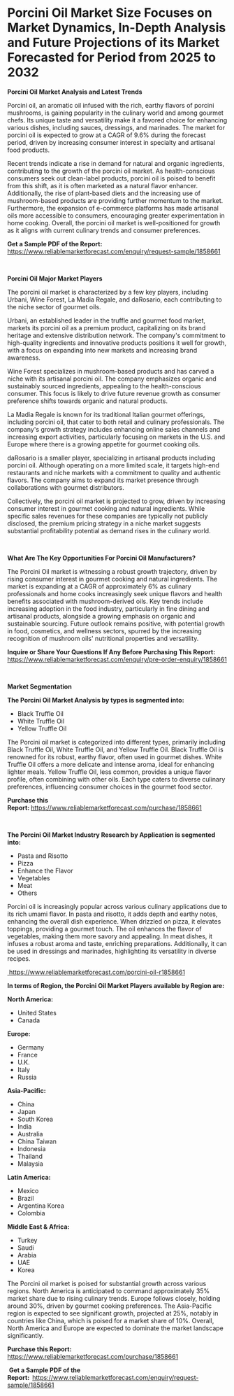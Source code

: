 <p><h1>Porcini Oil Market Size Focuses on Market Dynamics, In-Depth Analysis and Future Projections of its Market Forecasted for Period from 2025 to 2032</h1></p><p><strong>Porcini Oil Market Analysis and Latest Trends</strong></p>
<p><p>Porcini oil, an aromatic oil infused with the rich, earthy flavors of porcini mushrooms, is gaining popularity in the culinary world and among gourmet chefs. Its unique taste and versatility make it a favored choice for enhancing various dishes, including sauces, dressings, and marinades. The market for porcini oil is expected to grow at a CAGR of 9.6% during the forecast period, driven by increasing consumer interest in specialty and artisanal food products.</p><p>Recent trends indicate a rise in demand for natural and organic ingredients, contributing to the growth of the porcini oil market. As health-conscious consumers seek out clean-label products, porcini oil is poised to benefit from this shift, as it is often marketed as a natural flavor enhancer. Additionally, the rise of plant-based diets and the increasing use of mushroom-based products are providing further momentum to the market. Furthermore, the expansion of e-commerce platforms has made artisanal oils more accessible to consumers, encouraging greater experimentation in home cooking. Overall, the porcini oil market is well-positioned for growth as it aligns with current culinary trends and consumer preferences.</p></p>
<p><strong>Get a Sample PDF of the Report:&nbsp;</strong> <a href="https://www.reliablemarketforecast.com/enquiry/request-sample/1858661?utm_campaign=3163&utm_medium=2&utm_source=Github&utm_content=ia&utm_term=19042025&utm_id=porcini-oil">https://www.reliablemarketforecast.com/enquiry/request-sample/1858661</a></p>
<p>&nbsp;</p>
<p><strong>Porcini Oil Major Market Players</strong></p>
<p><p>The porcini oil market is characterized by a few key players, including Urbani, Wine Forest, La Madia Regale, and daRosario, each contributing to the niche sector of gourmet oils. </p><p>Urbani, an established leader in the truffle and gourmet food market, markets its porcini oil as a premium product, capitalizing on its brand heritage and extensive distribution network. The company's commitment to high-quality ingredients and innovative products positions it well for growth, with a focus on expanding into new markets and increasing brand awareness.</p><p>Wine Forest specializes in mushroom-based products and has carved a niche with its artisanal porcini oil. The company emphasizes organic and sustainably sourced ingredients, appealing to the health-conscious consumer. This focus is likely to drive future revenue growth as consumer preference shifts towards organic and natural products. </p><p>La Madia Regale is known for its traditional Italian gourmet offerings, including porcini oil, that cater to both retail and culinary professionals. The company's growth strategy includes enhancing online sales channels and increasing export activities, particularly focusing on markets in the U.S. and Europe where there is a growing appetite for gourmet cooking oils.</p><p>daRosario is a smaller player, specializing in artisanal products including porcini oil. Although operating on a more limited scale, it targets high-end restaurants and niche markets with a commitment to quality and authentic flavors. The company aims to expand its market presence through collaborations with gourmet distributors.</p><p>Collectively, the porcini oil market is projected to grow, driven by increasing consumer interest in gourmet cooking and natural ingredients. While specific sales revenues for these companies are typically not publicly disclosed, the premium pricing strategy in a niche market suggests substantial profitability potential as demand rises in the culinary world.</p></p>
<p>&nbsp;</p>
<p><strong>What Are The Key Opportunities For Porcini Oil Manufacturers?</strong></p>
<p><p>The Porcini Oil market is witnessing a robust growth trajectory, driven by rising consumer interest in gourmet cooking and natural ingredients. The market is expanding at a CAGR of approximately 6% as culinary professionals and home cooks increasingly seek unique flavors and health benefits associated with mushroom-derived oils. Key trends include increasing adoption in the food industry, particularly in fine dining and artisanal products, alongside a growing emphasis on organic and sustainable sourcing. Future outlook remains positive, with potential growth in food, cosmetics, and wellness sectors, spurred by the increasing recognition of mushroom oils' nutritional properties and versatility.</p></p>
<p><strong>Inquire or Share Your Questions If Any Before Purchasing This Report:</strong> <a href="https://www.reliablemarketforecast.com/enquiry/pre-order-enquiry/1858661?utm_campaign=3163&utm_medium=2&utm_source=Github&utm_content=ia&utm_term=19042025&utm_id=porcini-oil">https://www.reliablemarketforecast.com/enquiry/pre-order-enquiry/1858661</a></p>
<p>&nbsp;</p>
<p><strong>Market Segmentation</strong></p>
<p><strong>The Porcini Oil Market Analysis by types is segmented into:</strong></p>
<p><ul><li>Black Truffle Oil</li><li>White Truffle Oil</li><li>Yellow Truffle Oil</li></ul></p>
<p><p>The Porcini oil market is categorized into different types, primarily including Black Truffle Oil, White Truffle Oil, and Yellow Truffle Oil. Black Truffle Oil is renowned for its robust, earthy flavor, often used in gourmet dishes. White Truffle Oil offers a more delicate and intense aroma, ideal for enhancing lighter meals. Yellow Truffle Oil, less common, provides a unique flavor profile, often combining with other oils. Each type caters to diverse culinary preferences, influencing consumer choices in the gourmet food sector.</p></p>
<p><strong>Purchase this Report:&nbsp;</strong><a href="https://www.reliablemarketforecast.com/purchase/1858661?utm_campaign=3163&utm_medium=2&utm_source=Github&utm_content=ia&utm_term=19042025&utm_id=porcini-oil">https://www.reliablemarketforecast.com/purchase/1858661</a></p>
<p>&nbsp;</p>
<p><strong>The Porcini Oil Market Industry Research by Application is segmented into:</strong></p>
<p><ul><li>Pasta and Risotto</li><li>Pizza</li><li>Enhance the Flavor</li><li>Vegetables</li><li>Meat</li><li>Others</li></ul></p>
<p><p>Porcini oil is increasingly popular across various culinary applications due to its rich umami flavor. In pasta and risotto, it adds depth and earthy notes, enhancing the overall dish experience. When drizzled on pizza, it elevates toppings, providing a gourmet touch. The oil enhances the flavor of vegetables, making them more savory and appealing. In meat dishes, it infuses a robust aroma and taste, enriching preparations. Additionally, it can be used in dressings and marinades, highlighting its versatility in diverse recipes.</p></p>
<p><a href="https://www.reliablemarketforecast.com/porcini-oil-r1858661?utm_campaign=3163&utm_medium=2&utm_source=Github&utm_content=ia&utm_term=19042025&utm_id=porcini-oil">&nbsp;https://www.reliablemarketforecast.com/porcini-oil-r1858661</a></p>
<p><strong>In terms of Region, the Porcini Oil Market Players available by Region are:</strong></p>
<p>
    <p> <strong> North America: </strong>
        <ul>
            <li>United States</li>
            <li>Canada</li>
        </ul>
        </p> 
    <p> <strong> Europe: </strong>
        <ul>
            <li>Germany</li>
            <li>France</li>
            <li>U.K.</li>
            <li>Italy</li>
            <li>Russia</li>
        </ul>
        </p> 
    <p> <strong> Asia-Pacific: </strong>
        <ul>
            <li>China</li>
            <li>Japan</li>
            <li>South Korea</li>
            <li>India</li>
            <li>Australia</li>
            <li>China Taiwan</li>
            <li>Indonesia</li>
            <li>Thailand</li>
            <li>Malaysia</li>
        </ul>
        </p> 
    <p> <strong> Latin America: </strong>
        <ul>
            <li>Mexico</li>
            <li>Brazil</li>
            <li>Argentina Korea</li>
            <li>Colombia</li>
        </ul>
        </p> 
    <p> <strong> Middle East & Africa: </strong>
        <ul>
            <li>Turkey</li>
            <li>Saudi</li>
            <li>Arabia</li>
            <li>UAE</li>
            <li>Korea</li>
        </ul>
    </p>
    </p>
<p><p>The Porcini oil market is poised for substantial growth across various regions. North America is anticipated to command approximately 35% market share due to rising culinary trends. Europe follows closely, holding around 30%, driven by gourmet cooking preferences. The Asia-Pacific region is expected to see significant growth, projected at 25%, notably in countries like China, which is poised for a market share of 10%. Overall, North America and Europe are expected to dominate the market landscape significantly.</p></p>
<p><strong>Purchase this Report: </strong><a href="https://www.reliablemarketforecast.com/purchase/1858661?utm_campaign=3163&utm_medium=2&utm_source=Github&utm_content=ia&utm_term=19042025&utm_id=porcini-oil">https://www.reliablemarketforecast.com/purchase/1858661</a></p>
<p>&nbsp;<strong>Get a Sample PDF of the Report:&nbsp;&nbsp;</strong><a href="https://www.reliablemarketforecast.com/enquiry/request-sample/1858661?utm_campaign=3163&utm_medium=2&utm_source=Github&utm_content=ia&utm_term=19042025&utm_id=porcini-oil">https://www.reliablemarketforecast.com/enquiry/request-sample/1858661</a></p>
<p><strong></strong></p>
<p><p></p><p></p><p></p></p>
